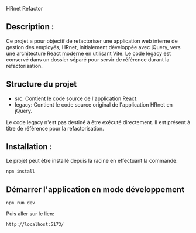HRnet Refactor

## Description :

Ce projet a pour objectif de refactoriser une application web interne de gestion des employés, HRnet, initialement développée avec jQuery, vers une architecture React moderne en utilisant Vite. Le code legacy est conservé dans un dossier séparé pour servir de référence durant la refactorisation.

## Structure du projet

- src: Contient le code source de l'application React.
- legacy: Contient le code source original de l'application HRnet en jQuery.

Le code legacy n'est pas destiné à être exécuté directement. Il est présent à titre de référence pour la refactorisation.

## Installation :

Le projet peut être installé depuis la racine en effectuant la commande:

```
npm install
```

## Démarrer l'application en mode développement 

```
npm run dev
```

Puis aller sur le lien:

```
http://localhost:5173/
```
